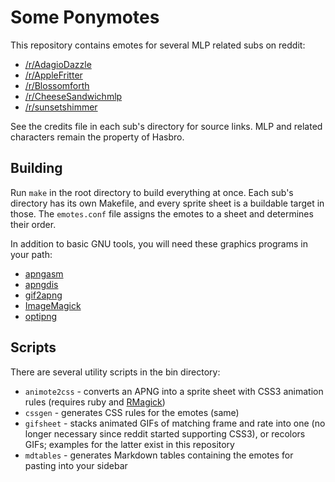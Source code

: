 Some Ponymotes
==============

This repository contains emotes for several MLP related subs on reddit:

* [/r/AdagioDazzle](http://www.reddit.com/r/AdagioDazzle/)
* [/r/AppleFritter](http://www.reddit.com/r/AppleFritter/)
* [/r/Blossomforth](http://www.reddit.com/r/Blossomforth/)
* [/r/CheeseSandwichmlp](http://www.reddit.com/r/CheeseSandwichmlp/)
* [/r/sunsetshimmer](http://www.reddit.com/r/sunsetshimmer/)

See the credits file in each sub's directory for source links. MLP and related characters remain the property of Hasbro.

Building
--------

Run `make` in the root directory to build everything at once. Each sub's directory has its own Makefile, and every sprite sheet is a buildable target in those. The `emotes.conf` file assigns the emotes to a sheet and determines their order.

In addition to basic GNU tools, you will need these graphics programs in your path:

* [apngasm](http://apngasm.sourceforge.net/)
* [apngdis](http://apngdis.sourceforge.net/)
* [gif2apng](http://gif2apng.sourceforge.net/)
* [ImageMagick](http://www.imagemagick.org/)
* [optipng](http://optipng.sourceforge.net/)

Scripts
-------

There are several utility scripts in the bin directory:

* `animote2css` - converts an APNG into a sprite sheet with CSS3 animation rules (requires ruby and [RMagick](http://www.imagemagick.org/RMagick/doc/))
* `cssgen` - generates CSS rules for the emotes (same)
* `gifsheet` - stacks animated GIFs of matching frame and rate into one (no longer necessary since reddit started supporting CSS3), or recolors GIFs; examples for the latter exist in this repository
* `mdtables` - generates Markdown tables containing the emotes for pasting into your sidebar
